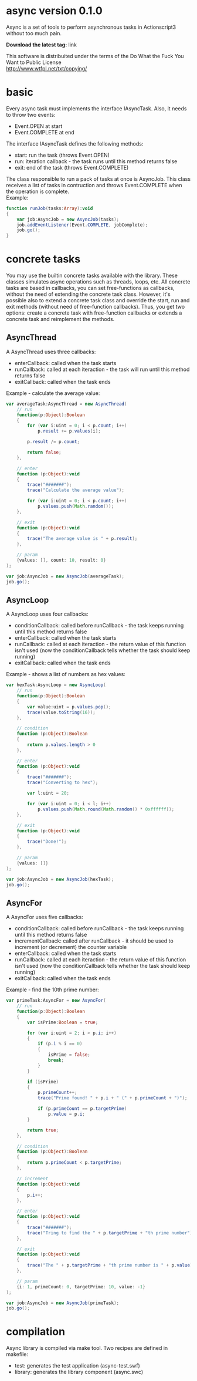 # async version 0.1.0
Async is a set of tools to perform asynchronous tasks in Actionscript3 without too much pain.

**Download the latest tag:** link

This software is distribuited under the terms of the Do What the Fuck You Want to Public License<br>
http://www.wtfpl.net/txt/copying/

# basic
Every async task must implements the interface IAsyncTask. Also, it needs to throw two events:
* Event.OPEN at start
* Event.COMPLETE at end

The interface IAsyncTask defines the following methods:
* start: run the task (throws Event.OPEN)
* run: iteration callback - the task runs until this method returns false
* exit: end of the task (throws Event.COMPLETE)

The class responsible to run a pack of tasks at once is AsyncJob. This class receives a list of tasks in contruction and throws Event.COMPLETE when the operation is complete.<br>
Example:
```actionscript
function runJob(tasks:Array):void
{
	var job:AsyncJob = new AsyncJob(tasks);
	job.addEventListener(Event.COMPLETE, jobComplete);
	job.go();
}
```

# concrete tasks
You may use the builtin concrete tasks available with the library. These classes simulates async operations such as threads, loops, etc.
All concrete tasks are based in callbacks, you can set free-functions as callbacks, without the need of extending the concrete task class.
However, it's possible also to extend a concrete task class and override the start, run and exit methods (without need of free-function callbacks).
Thus, you get two options: create a concrete task with free-function callbacks or extends a concrete task and reimplement the methods.

## AsyncThread
A AsyncThread uses three callbacks:
* enterCallback: called when the task starts
* runCallback: called at each iteraction - the task will run until this method returns false
* exitCallback: called when the task ends

Example - calculate the average value:
```actionscript
var averageTask:AsyncThread = new AsyncThread(
	// run
	function(p:Object):Boolean
	{
		for (var i:uint = 0; i < p.count; i++)
			p.result += p.values[i];

		p.result /= p.count;

		return false;
	},

	// enter
	function (p:Object):void
	{
		trace("#######");
		trace("Calculate the average value");

		for (var i:uint = 0; i < p.count; i++)
			p.values.push(Math.random());
	},

	// exit
	function (p:Object):void
	{
		trace("The average value is " + p.result);
	},

	// param
	{values: [], count: 10, result: 0}
);

var job:AsyncJob = new AsyncJob(averageTask);
job.go();
```

## AsyncLoop
A AsyncLoop uses four callbacks:
* conditionCallback: called before runCallback - the task keeps running until this method returns false
* enterCallback: called when the task starts
* runCallback: called at each iteraction - the return value of this function isn't used (now the conditionCallback tells whether the task should keep running)
* exitCallback: called when the task ends

Example - shows a list of numbers as hex values:
```actionscript
var hexTask:AsyncLoop = new AsyncLoop(
	// run
	function(p:Object):Boolean
	{
		var value:uint = p.values.pop();
		trace(value.toString(16));
	},

	// condition
	function (p:Object):Boolean
	{
		return p.values.length > 0
	},

	// enter
	function (p:Object):void
	{
		trace("#######");
		trace("Converting to hex");

		var l:uint = 20;

		for (var i:uint = 0; i < l; i++)
			p.values.push(Math.round(Math.random() * 0xffffff));
	},

	// exit
	function (p:Object):void
	{
		trace("Done!");
	},

	// param
	{values: []}
);

var job:AsyncJob = new AsyncJob(hexTask);
job.go();
```

## AsyncFor
A AsyncFor uses five callbacks:
* conditionCallback: called before runCallback - the task keeps running until this method returns false
* incrementCallback: called after runCallback - it should be used to increment (or decrement) the counter variable
* enterCallback: called when the task starts
* runCallback: called at each iteraction - the return value of this function isn't used (now the conditionCallback tells whether the task should keep running)
* exitCallback: called when the task ends

Example - find the 10th prime number:
```actionscript
var primeTask:AsyncFor = new AsyncFor(
	// run
	function(p:Object):Boolean
	{
		var isPrime:Boolean = true;

		for (var i:uint = 2; i < p.i; i++)
		{
			if (p.i % i == 0)
			{
				isPrime = false;
				break;
			}
		}

		if (isPrime)
		{
			p.primeCount++;
			trace("Prime found! " + p.i + " (" + p.primeCount + ")");

			if (p.primeCount == p.targetPrime)
				p.value = p.i;
		}

		return true;
	},

	// condition
	function (p:Object):Boolean
	{
		return p.primeCount < p.targetPrime;
	},

	// increment
	function (p:Object):void
	{
		p.i++;
	},

	// enter
	function (p:Object):void
	{
		trace("#######");
		trace("Tring to find the " + p.targetPrime + "th prime number");
	},

	// exit
	function (p:Object):void
	{
		trace("The " + p.targetPrime + "th prime number is " + p.value);
	},

	// param
	{i: 1, primeCount: 0, targetPrime: 10, value: -1}
);

var job:AsyncJob = new AsyncJob(primeTask);
job.go();
```

# compilation
Async library is compiled via make tool. Two recipes are defined in makefile:
* test: generates the test application (async-test.swf)
* library: generates the library component (async.swc)